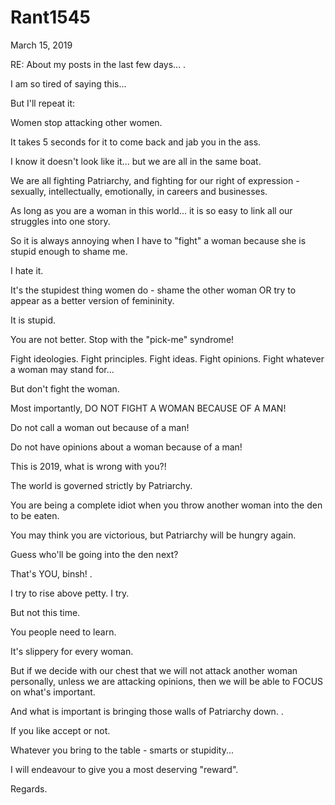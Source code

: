 # Rant1545


March 15, 2019

RE: About my posts in the last few days...
.

I am so tired of saying this...

But I'll repeat it:

Women stop attacking other women.

It takes 5 seconds for it to come back and jab you in the ass.

I know it doesn't look like it... but we are all in the same boat.

We are all fighting Patriarchy, and fighting for our right of expression - sexually, intellectually, emotionally, in careers and businesses.

As long as you are a woman in this world... it is so easy to link all our struggles into one story.

So it is always annoying when I have to "fight" a woman because she is stupid enough to shame me.

I hate it.

It's the stupidest thing women do - shame the other woman OR try to appear as a better version of femininity.

It is stupid. 

You are not better. Stop with the "pick-me" syndrome!

Fight ideologies. Fight principles. Fight ideas. Fight opinions. Fight whatever a woman may stand for...

But don't fight the woman.

Most importantly, DO NOT FIGHT A WOMAN BECAUSE OF A MAN!

Do not call a woman out because of a man!

Do not have opinions about a woman because of a man!

This is 2019, what is wrong with you?!

The world is governed strictly by Patriarchy. 

You are being a complete idiot when you throw another woman into the den to be eaten.

You may think you are victorious, but Patriarchy will be hungry again.

Guess who'll be going into the den next?

That's YOU, binsh!
.

I try to rise above petty. I try.

But not this time.

You people need to learn.

It's slippery for every woman. 

But if we decide with our chest that we will not attack another woman personally, unless we are attacking opinions, then we will be able to FOCUS on what's important. 

And what is important is bringing those walls of Patriarchy down.
.

If you like accept or not.

Whatever you bring to the table - smarts or stupidity...

I will endeavour to give you a most deserving "reward".

Regards.